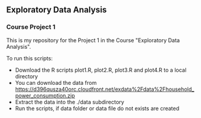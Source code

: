 ## Exploratory Data Analysis
### Course Project 1

This is my repository for the Project 1 in the Course "Exploratory Data Analysis".

To run this scripts:

 * Download the R scripts plot1.R, plot2.R, plot3.R and plot4.R to a local directory
 * You can download the data from https://d396qusza40orc.cloudfront.net/exdata%2Fdata%2Fhousehold_power_consumption.zip
 * Extract the data into the ./data subdirectory
 * Run the scripts, if data folder or data file do not exists are created


